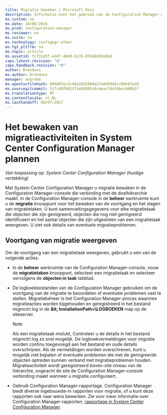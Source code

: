 ```yaml
---
title: Migratie bewaken | Microsoft Docs
description: Informatie over het gebruik van de Configuration Manager-console voor het bewaken van de voortgang en het slagen van migratietaken.
ms.custom: na
ms.date: 10/06/2016
ms.prod: configuration-manager
ms.reviewer: na
ms.suite: na
ms.technology: configmgr-other
ms.tgt_pltfrm: na
ms.topic: article
ms.assetid: fc731d3f-edd7-4049-b17b-653d6693a564
caps.latest.revision: "4"
caps.handback.revision: "0"
author: Brenduns
ms.author: brenduns
manager: angrobe
ms.openlocfilehash: 896807ec2c4be2835094a27add59d4cc09e93add
ms.sourcegitcommit: 51fc48fb023f1e8d995c6c4eacfda7dbec4d0b2f
ms.translationtype: MT
ms.contentlocale: nl-NL
ms.lasthandoff: 08/07/2017
---
```

# <a name="planning-to-monitor-migration-activity-in-system-center-configuration-manager"></a>Het bewaken van migratieactiviteiten in System Center Configuration Manager plannen

*Van toepassing op: System Center Configuration Manager (huidige vertakking)*

Met System Center Configuration Manager u migratie bewaken in de Configuration Manager-console die verbinding met de doelhiërarchie maakt. In de Configuration Manager-console in de **beheer** werkruimte kunt u de **migratie** knooppunt voor het bewaken van de voortgang en het slagen van migratietaken. U kunt samenvattingsgegevens voor elke migratietaak die objecten die zijn gemigreerd, objecten die nog niet gemigreerd identificeert en het aantal objecten die zijn uitgesloten van een migratietaak weergeven. U ziet ook details van eventuele migratieproblemen.  

## <a name="view-migration-progress"></a>Voortgang van migratie weergeven  
 Om de voortgang van een migratietaak weergeven, gebruikt u een van de volgende acties:  

-   In de **beheer** werkruimte van de Configuration Manager-console, vouw de **migratietaken** knooppunt, selecteer een migratietaak en selecteer vervolgens de **objecten in taak** tabblad.  

-   De logboekbestanden van de Configuration Manager gebruiken om de voortgang van de migratie te beoordelen of eventuele problemen vast te stellen. Migratiebeheer is het Configuration Manager-proces waarmee migratieacties worden bijgehouden en geregistreerd in het bestand migmctrl.log in de  **\&lt; InstallationPath\>\\LOGBOEKEN** map op de siteserver.  

    > [!NOTE]  
    >  Als een migratietaak mislukt, Controleer u de details in het bestand migmctrl.log zo snel mogelijk. De logboekvermeldingen voor migratie worden continu toegevoegd aan het bestand en oude details overschrijven. Als de vermeldingen worden overschreven, kunt u mogelijk niet bepalen of eventuele problemen die met de gemigreerde objecten optreden kunnen verband met migratieproblemen houden. Migratieactiviteit wordt geregistreerd boven\-site niveau van de hiërarchie, ongeacht de site de Configuration Manager-console verbinding maakt wanneer u migratie configureert.  

-   Gebruik Configuration Manager-rapportage. Configuration Manager biedt diverse ingebouwde\-in rapporten voor migratie, of u kunt deze rapporten ook naar wens bewerken. Zie voor meer informatie over Configuration Manager-rapporten, [rapportage in System Center Configuration Manager](../../core/servers/manage/reporting.md).  
